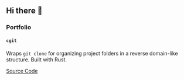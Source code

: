 ## Hi there 👋

### Portfolio

#### `cgit`

Wraps `git clone` for organizing project folders in a reverse domain-like structure. Built with Rust.

[Source Code](https://gitlab.com/yunieralvarez/cgit)

<!--
**eunier/eunier** is a ✨ _special_ ✨ repository because its `README.md` (this file) appears on your GitHub profile.

Here are some ideas to get you started:

- 🔭 I’m currently working on ...
- 🌱 I’m currently learning ...
- 👯 I’m looking to collaborate on ...
- 🤔 I’m looking for help with ...
- 💬 Ask me about ...
- 📫 How to reach me: ...
- 😄 Pronouns: ...
- ⚡ Fun fact: ...
-->
